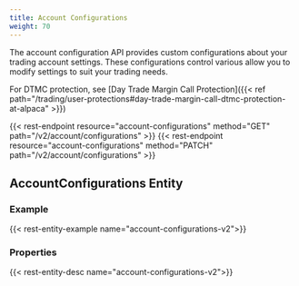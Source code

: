 ```yaml
---
title: Account Configurations
weight: 70
---
```


The account configuration API provides custom configurations about your
trading account settings. These configurations control various allow you to modify settings to suit your trading needs.

For DTMC protection, see [Day Trade Margin Call Protection]({{< ref path="/trading/user-protections#day-trade-margin-call-dtmc-protection-at-alpaca" >}})

{{< rest-endpoint resource="account-configurations" method="GET" path="/v2/account/configurations" >}}
{{< rest-endpoint resource="account-configurations" method="PATCH" path="/v2/account/configurations" >}}

## AccountConfigurations Entity

### Example
{{< rest-entity-example name="account-configurations-v2">}}

### Properties
{{< rest-entity-desc name="account-configurations-v2">}}
